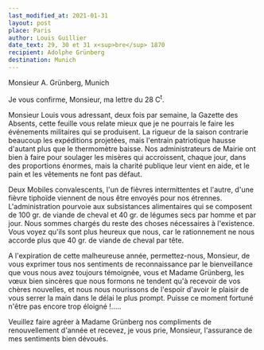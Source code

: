 ```yaml
---
last_modified_at: 2021-01-31
layout: post
place: Paris
author: Louis Guillier
date_text: 29, 30 et 31 x<sup>bre</sup> 1870
recipient: Adolphe Grünberg
destination: Munich
---
```


Monsieur A. Grünberg, Munich


Je vous confirme, Monsieur, ma lettre du 28 C<sup>t</sup>.

Monsieur Louis vous adressant, deux fois par semaine, la Gazette des Absents,
cette feuille vous relate mieux que je ne pourrais le faire les événements
militaires qui se produisent.
La rigueur de la saison contrarie beaucoup les expéditions projetées, mais
l'entrain patriotique hausse d'autant plus que le thermomètre baisse.
Nos administrateurs de Mairie ont bien à faire pour soulager les misères qui
accroissent, chaque jour, dans des proportions énormes, mais la charité
publique leur vient en aide, et le pain et les vêtements ne font pas défaut.

Deux Mobiles convalescents, l'un de fièvres intermittentes et l'autre, d'une
fièvre tiphoïde viennent de nous être envoyés pour nos étrennes.
L'administration pourvoie aux subsistances alimentaires qui se composent de
100 gr. de viande de cheval et 40 gr. de légumes secs par homme et par jour.
Nous sommes chargés du reste des choses nécessaires à l'existence.
Vous voyez qu'ils sont plus heureux que nous, car le rationnement ne nous
accorde plus que 40 gr. de viande de cheval par tête.

A l'expiration de cette malheureuse année, permettez-nous, Monsieur, de vous
exprimer tous nos sentiments de reconnaissance par le bienveillance que vous
nous avez toujours témoignée, vous et Madame Grünberg, les vœux bien sincères
que nous formons ne tendent qu'à recevoir de vos chères nouvelles, et nous nous
nourissons de l'espoir d'avoir le plaisir de vous serrer la main dans le délai
le plus prompt.
Puisse ce moment fortuné n'être pas encore trop éloigné !.....

Veuillez faire agréer à Madame Grünberg nos compliments de renouvellement
d'année et recevez, je vous prie, Monsieur, l'assurance de mes sentiments bien
dévoués.
